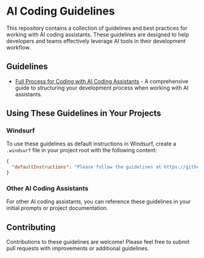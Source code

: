 # AI Coding Guidelines

This repository contains a collection of guidelines and best practices for working with AI coding assistants. These guidelines are designed to help developers and teams effectively leverage AI tools in their development workflow.

## Guidelines

- [Full Process for Coding with AI Coding Assistants](./Full%20Process%20for%20Coding%20with%20AI%20Coding%20Assistants.md) - A comprehensive guide to structuring your development process when working with AI assistants.

## Using These Guidelines in Your Projects

### Windsurf

To use these guidelines as default instructions in Windsurf, create a `.windsurf` file in your project root with the following content:

```json
{
  "defaultInstructions": "Please follow the guidelines at https://github.com/robinsmedberg/ai-coding-guidelines/blob/main/Full%20Process%20for%20Coding%20with%20AI%20Coding%20Assistants.md when helping with this project."
}
```

### Other AI Coding Assistants

For other AI coding assistants, you can reference these guidelines in your initial prompts or project documentation.

## Contributing

Contributions to these guidelines are welcome! Please feel free to submit pull requests with improvements or additional guidelines.